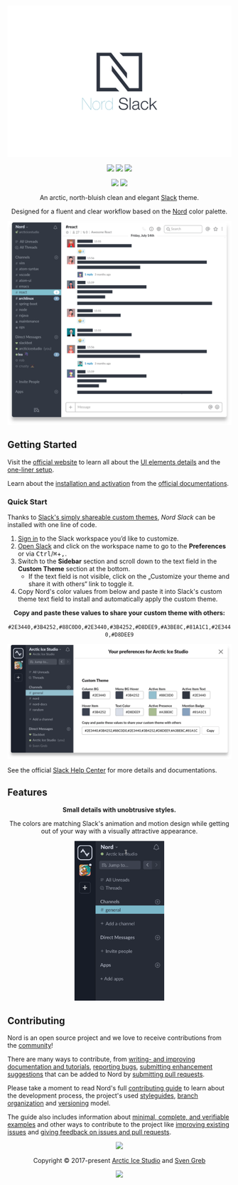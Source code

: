 <p align="center"><a href="https://www.nordtheme.com/ports/slack" target="_blank"><img src="https://raw.githubusercontent.com/arcticicestudio/nord-docs/develop/assets/images/ports/slack/repository-hero.svg?sanitize=true"/></a></p>

<p align="center"><a href="https://github.com/arcticicestudio/nord-slack/releases/latest" target="_blank"><img src="https://img.shields.io/github/release/arcticicestudio/nord-slack.svg?style=flat-square&label=Release&logo=github&logoColor=eceff4&colorA=4c566a&colorB=88c0d0"/></a> <a href="https://www.nordtheme.com/docs/ports/slack" target="_blank"><img src="https://img.shields.io/github/release/arcticicestudio/nord-slack.svg?style=flat-square&label=Docs&colorA=4c566a&colorB=88c0d0&logo=data%3Aimage%2Fsvg%2Bxml%3Bbase64%2CPHN2ZyB4bWxucz0iaHR0cDovL3d3dy53My5vcmcvMjAwMC9zdmciIHdpZHRoPSIxNiIgaGVpZ2h0PSIxNiI%2BCiAgICA8cGF0aCBmaWxsPSIjZDhkZWU5IiBkPSJNMTMuNzQ2IDIuODEzYS42Ny42NyAwIDAgMC0uNTU5LS4xMzNMOCAzLjg0OGwtNS4xODgtMS4xOGEuNjY5LjY2OSAwIDAgMC0uNTcuMTMzLjY3Ny42NzcgMCAwIDAtLjI0Mi41MzF2OC4xMzNjLS4wMDguMzIuMjEuNTk4LjUyLjY2OGw1LjMzMiAxLjE5OWguMjk2bDUuMzMyLTEuMmEuNjY4LjY2OCAwIDAgMCAuNTItLjY2N1YzLjMzMmEuNjU5LjY1OSAwIDAgMC0uMjU0LS41MnpNMy4zMzIgNC4xNjhsNCAuODk4djYuNzY2bC00LS44OTh6bTkuMzM2IDYuNzY2bC00IC44OThWNS4wNjZsNC0uODk4em0wIDAiLz4KPC9zdmc%2BCg%3D%3D"/></a> <a href="https://github.com/arcticicestudio/nord-slack/blob/develop/CHANGELOG.md" target="_blank"><img src="https://img.shields.io/github/release/arcticicestudio/nord-slack.svg?style=flat-square&label=Changelog&logo=github&logoColor=eceff4&colorA=4c566a&colorB=88c0d0"/></a></p>

<p align="center"><a href="https://github.com/arcticicestudio/styleguide-markdown/releases/latest" target="_blank"><img src="https://img.shields.io/github/release/arcticicestudio/styleguide-markdown.svg?style=flat-square&label=Markdown%20Style%20Guide&colorA=4c566a&colorB=88c0d0&logo=data%3Aimage%2Fsvg%2Bxml%3Bbase64%2CPHN2ZyB4bWxucz0iaHR0cDovL3d3dy53My5vcmcvMjAwMC9zdmciIHdpZHRoPSIzOSIgaGVpZ2h0PSIzOSIgdmlld0JveD0iMCAwIDM5IDM5Ij48cGF0aCBmaWxsPSJub25lIiBzdHJva2U9IiNEOERFRTkiIHN0cm9rZS13aWR0aD0iMyIgc3Ryb2tlLW1pdGVybGltaXQ9IjEwIiBkPSJNMS41IDEuNWgzNnYzNmgtMzZ6Ii8%2BPHBhdGggZmlsbD0iI0Q4REVFOSIgZD0iTTIwLjY4MyAyNS42NTVsNS44NzItMTMuNDhoLjU2Nmw1Ljg3MyAxMy40OGgtMS45OTZsLTQuMTU5LTEwLjA1Ni00LjE2MSAxMC4wNTZoLTEuOTk1em0tMi42OTYgMGwtMTMuNDgtNS44NzJ2LS41NjZsMTMuNDgtNS44NzJ2MS45OTVMNy45MzEgMTkuNWwxMC4wNTYgNC4xNnoiLz48L3N2Zz4%3D"/></a> <a href="https://github.com/arcticicestudio/styleguide-git/releases/latest" target="_blank"><img src="https://img.shields.io/github/release/arcticicestudio/styleguide-git.svg?style=flat-square&label=Git%20Style%20Guide&logoColor=eceff4&colorA=4c566a&colorB=88c0d0&logo=git"/></a></p>

<p align="center">An arctic, north-bluish clean and elegant <a href="https://slack.com" target="_blank">Slack</a> theme.</p>

<p align="center">Designed for a fluent and clear workflow based on the <a href="https://www.nordtheme.com" target="_blank">Nord</a> color palette.</p>

<p align="center"><a href="https://www.nordtheme.com/ports/slack" target="_blank"><img src="https://raw.githubusercontent.com/arcticicestudio/nord-docs/develop/assets/images/ports/slack/overview.png"/></a></p>

## Getting Started

Visit the [official website][nord-home] to learn all about the [UI elements details][nord-home#ui-elements] and the [one-liner setup][nord-home#setup].

Learn about the [installation and activation][nord-docs-install] from the [official documentations][nord-docs-home].

### Quick Start

Thanks to [Slack's simply shareable custom themes][slk-help-themes], _Nord Slack_ can be installed with one line of code.

1. [Sign in][slk-help-sign_in] to the Slack workspace you’d like to customize.
2. [Open Slack](slack://open) and click on the workspace name to go to the **Preferences** or via <kbd>Ctrl</kbd>/<kbd>⌘</kbd>+<kbd>,</kbd>.
3. Switch to the **Sidebar** section and scroll down to the text field in the **Custom Theme** section at the bottom.
   - If the text field is not visible, click on the „Customize your theme and share it with others“ link to toggle it.
4. Copy Nord's color values from below and paste it into Slack's custom theme text field to install and automatically apply the custom theme.

<div align="center"><p><strong>Copy and paste these values to share your custom theme with others:</strong></p></div>
<p align="center"><code>#2E3440,#3B4252,#88C0D0,#2E3440,#3B4252,#D8DEE9,#A3BE8C,#81A1C1,#2E3440,#D8DEE9</code></p>

<p align="center"><a href="https://www.nordtheme.com/ports/slack" target="_blank"><img src="https://raw.githubusercontent.com/arcticicestudio/nord-docs/develop/assets/images/ports/slack/slack-theme-config.png" alt="Screenshot showing the workspace preferences UI to install and activate custom themes"/></a></p>

See the official [Slack Help Center][slk-help] for more details and documentations.

## Features

<div align="center"><p><strong>Small details with unobtrusive styles.</strong></p><p>The colors are matching Slack&apos;s animation and motion design while getting out of your way with a visually attractive appearance.</p></div>

<p align="center"><a href="https://www.nordtheme.com/ports/slack#ui-elements"><img src="https://raw.githubusercontent.com/arcticicestudio/nord-docs/develop/assets/images/ports/slack/ui-details-sidebar-hover.gif" width="40%"/></a></p>

## Contributing

Nord is an open source project and we love to receive contributions from the [community][nord-comm]!

There are many ways to contribute, from [writing- and improving documentation and tutorials][nord-contrib-guide-docs], [reporting bugs][nord-contrib-guide-bugs], [submitting enhancement suggestions][nord-contrib-guide-enhance] that can be added to Nord by [submitting pull requests][nord-contrib-guide-pr].

Please take a moment to read Nord's full [contributing guide][nord-contrib-guide] to learn about the development process, the project's used [styleguides][nord-contrib-guide-styles], [branch organization][nord-contrib-guide-branching] and [versioning][nord-contrib-guide-versioning] model.

The guide also includes information about [minimal, complete, and verifiable examples][nord-contrib-guide-mcve] and other ways to contribute to the project like [improving existing issues][nord-contrib-guide-impr-issues] and [giving feedback on issues and pull requests][nord-contrib-guide-feedback].

<p align="center"><img src="https://raw.githubusercontent.com/arcticicestudio/nord-docs/develop/assets/images/nord/repository-footer-separator.svg?sanitize=true" /></p>

<p align="center">Copyright &copy; 2017-present <a href="https://www.arcticicestudio.com" target="_blank">Arctic Ice Studio</a> and <a href="https://www.svengreb.de" target="_blank">Sven Greb</a></p>

<p align="center"><a href="https://github.com/arcticicestudio/nord-slack/blob/develop/LICENSE.md"><img src="https://img.shields.io/static/v1.svg?style=flat-square&label=License&message=MIT&logoColor=eceff4&logo=github&colorA=4c566a&colorB=88c0d0"/></a></p>

[nord-comm]: https://www.nordtheme.com/community
[nord-contrib-guide-branching]: https://github.com/arcticicestudio/nord/blob/develop/CONTRIBUTING.md#branch-organization
[nord-contrib-guide-bugs]: https://github.com/arcticicestudio/nord/blob/develop/CONTRIBUTING.md#bug-reports
[nord-contrib-guide-docs]: https://github.com/arcticicestudio/nord/blob/develop/CONTRIBUTING.md#documentations
[nord-contrib-guide-enhance]: https://github.com/arcticicestudio/nord/blob/develop/CONTRIBUTING.md#enhancement-suggestions
[nord-contrib-guide-feedback]: https://github.com/arcticicestudio/nord/blob/develop/CONTRIBUTING.md#give-feedback-on-issues-and-pull-requests
[nord-contrib-guide-impr-issues]: https://github.com/arcticicestudio/nord/blob/develop/CONTRIBUTING.md#improve-issues
[nord-contrib-guide-mcve]: https://github.com/arcticicestudio/nord/blob/develop/CONTRIBUTING.md#mcve
[nord-contrib-guide-pr]: https://github.com/arcticicestudio/nord/blob/develop/CONTRIBUTING.md#pull-requests
[nord-contrib-guide-styles]: https://github.com/arcticicestudio/nord/blob/develop/CONTRIBUTING.md#styleguides
[nord-contrib-guide-versioning]: https://github.com/arcticicestudio/nord/blob/develop/CONTRIBUTING.md#versioning
[nord-contrib-guide]: https://github.com/arcticicestudio/nord/blob/develop/CONTRIBUTING.md
[nord-docs-home]: https://www.nordtheme.com/docs/ports/slack
[nord-docs-install]: https://www.nordtheme.com/docs/ports/slack/installation
[nord-home]: https://www.nordtheme.com/ports/slack
[nord-home#setup]: https://www.nordtheme.com/ports/slack#setup
[nord-home#ui-elements]: https://www.nordtheme.com/ports/slack#ui-elements
[slk-help-sign_in]: https://get.slack.help/hc/articles/212681477-Sign-in-to-Slack
[slk-help-themes]: https://get.slack.help/hc/articles/205166337-Customize-your-Slack-theme
[slk-help]: https://get.slack.help/hc

